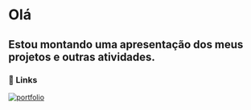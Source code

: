 # Olá

## Estou montando uma apresentação dos meus projetos e outras atividades.

### 🔗 Links
[![portfolio](https://img.shields.io/badge/my_portfolio-000?style=for-the-badge&logo=ko-fi&logoColor=white)](https://nonekoy.github.io/index)
